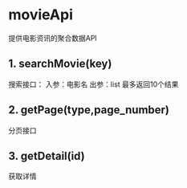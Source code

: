 # movieApi
提供电影资讯的聚合数据API

## 1. searchMovie(key)

搜索接口：
入参：电影名
出参：list 最多返回10个结果

## 2. getPage(type,page_number)
分页接口

## 3. getDetail(id)
获取详情